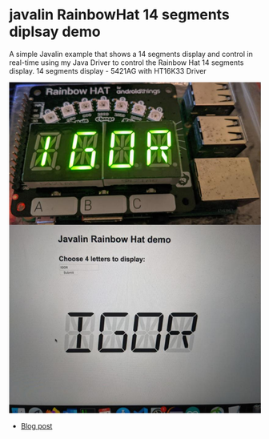 # javalin RainbowHat 14 segments diplsay demo

A simple Javalin example that shows a 14 segments display and control in real-time using my Java Driver to control the Rainbow Hat 14 segments display. 
14 segments display - 5421AG with HT16K33 Driver


![Demo](pictures/javalin.jpg)

- [Blog post](http://www.igfasouza.com/blog/rainbow-hat-and-java/)
